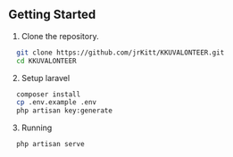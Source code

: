 
## Getting Started
1. Clone the repository.
```bash
  git clone https://github.com/jrKitt/KKUVALONTEER.git
  cd KKUVALONTEER
```
2. Setup laravel
```bash
  composer install
  cp .env.example .env
  php artisan key:generate
```
    
3. Running
```bash
  php artisan serve
```